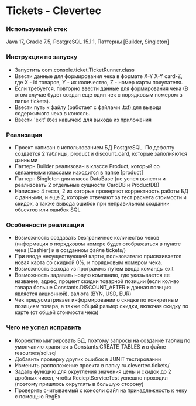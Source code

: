 # Tickets - Clevertec
### Используемый стек
Java 17, Gradle 7.5, PostgreSQL 15.1.1, Паттерны [Builder, Singleton]
### Инструкция по запуску
- Запустить com.console.ticket.TicketRunner.class
- Ввести данные для формирования чека в формате X-Y X-Y card-Z, где X - id товаров, Y - их количество, Z - номер карты покупателя.
- Если требуется, повторно ввести данные для формирования чека (В этом случае будет создан еще один чек с порядковым номером в папке tickets).
- Ввести путь к файлу (работает с файлами .txt) для вывода содержимого чека в консоль.
- Ввести 'exit' (без кавычек) для выхода из приложения
### Реализация
- Проект написан с использованием БД PostgreSQL. По дефолту создается 2 таблицы, product и discount_card, которые заполняются данными
- Паттерн Builder реализован в классе Product, который со связанными классами находится в папке [product]
- Паттерн Singleton для класса DataBase (не успел вынести и реализовать 2 отдельные сущности CardDB и ProductDB)
- Написано 4 теста, 2 из которых проверяют корректность работы БД с данными, и еще 2, которые отвечают за тест расчета стоимости и скидок, а также вывода ошибок при неправильном создании обьектов или ошибок SQL
### Особенности реализации
- Возможность создавать безграничное количество чеков (информация о порядковом номере будет отображаться в пункте чека [Cashier] и в созданном файле tickets/)
- При вводе несуществующей карты, пользователю присваивается новая карта со скидкой 0%, и порядковым номером чека.
- Возможность выхода из программы путем ввода команды exit
- Возможность задавать новую компанию, где указывается ее название, адрес, процент скидки товарной позиции (если кол-во товара больше Constants.DISCOUNT_AFTER и данная позиция является акционной), валюта (BYN, USD, EUR)
- Чек предусматривает информировании о скидке по конкретным позициям товара, а также общий размер скидки, включая скидку по карте (от общей стоимости чека)
### Чего не успел исправить
- Корректно мигрировать БД, поэтому запросы на создание таблиц по умолчанию хранятся в Constants.CREATE_TABLES и в файле resourses/sql.sql
- Добавить проверку других ошибок в JUNIT тестировании
- Изменить расположение проекта в папку ru.clevertec.tickets/
- Задать функцию для округления значения цены и скидок до 2 дробных чисел, чтобы RecieptServiceTest успешно проходил (поэтому пришлось округлять в большую сторону)
- Проверить считываемый с консоли файл на принадлежность к чеку с помощью RegEx
